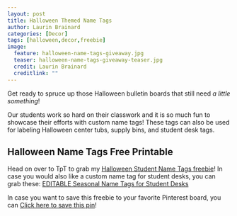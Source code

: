 ```yaml
---
layout: post
title: Halloween Themed Name Tags
author: Laurin Brainard
categories: [Decor]
tags: [halloween,decor,freebie]
image:
  feature: halloween-name-tags-giveaway.jpg
  teaser: halloween-name-tags-giveaway-teaser.jpg
  credit: Laurin Brainard
  creditlink: ""
---
```

Get ready to spruce up those Halloween bulletin boards that still need *a little something*! 

Our students work so hard on their classwork and it is so much fun to showcase their efforts with custom name tags! These tags can also be used for labeling Halloween center tubs, supply bins, and student desk tags. 

## Halloween Name Tags Free Printable

Head on over to TpT to grab my [Halloween Student Name Tags freebie](http://bit.ly/2gjXIOC)! In case you would also like a custom name tag for student desks, you can grab these: [EDITABLE Seasonal Name Tags for Student Desks](https://www.teacherspayteachers.com/Product/Seasonal-Student-Name-Tags-for-Desks-Classroom-Decor-EDITABLE-Labels-7378487)

In case you want to save this freebie to your favorite Pinterest board, you can [Click here to save this pin](https://pin.it/OeCqKVs)!